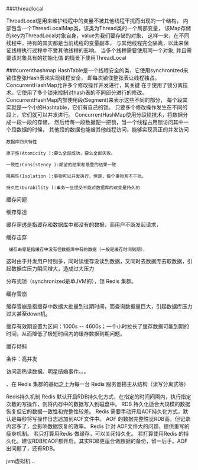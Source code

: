 ###threadlocal

  ThreadLocal是用来维护线程中的变量不被其他线程干扰而出现的一个结构，
            内部包含一个ThreadLocalMap类，该类为Thread类的一个局部变量，
            该Map存储的key为ThreadLocal对象自身，value为我们要存储的对象，
            这样一来，在不同线程中，持有的其实都是当前线程的变量副本，
            与其他线程完全隔离，以此来保证线程执行过程中不受其他线程的影响。
            当多个线程需要使用同一个对象,
            并且需要该对象具有的初始化值 的情景下使用ThreadLocal
            
###currenthashmap
HashTable是一个线程安全的类，它使用synchronized来锁住整张Hash表来实现线程安全，
即每次锁住整张表让线程独占。ConcurrentHashMap允许多个修改操作并发进行，其关键
在于使用了锁分离技术。它使用了多个锁来控制对hash表的不同部分进行的修改。
ConcurrentHashMap内部使用段(Segment)来表示这些不同的部分，
每个段其实就是一个小的Hashtable，它们有自己的锁。
只要多个修改操作发生在不同的段上，它们就可以并发进行。
ConcurrentHashMap使用分段锁技术，将数据分成一段一段的存储，
然后给每一段数据配一把锁，当一个线程占用锁访问其中一个段数据的时候，
其他段的数据也能被其他线程访问，能够实现真正的并发访问

  
    数据库四大特性
    
    原子性(Atomicity ):要么全部成功，要么全部失败。
    
    一致性(Consistency ):期望的结果和最重的结果一致
    
    隔离性(Isolation ):事物可以并发执行，但是，每个事物互不干扰。
    
    持久性(Durability ):事务一旦提交不能对数据库的改变是持久的

缓存问题

缓存穿透

  缓存穿透是指缓存和数据库中都没有的数据，而用户不断发起请求，

缓存击穿 

     缓存击穿是指缓存中没有但数据库中有的数据（一般是缓存时间到期），

这时由于并发用户特别多，同时读缓存没读到数据，又同时去数据库去取数据，引起数据库压力瞬间增大，造成过大压力

分布式锁（synchronized是单JVM的），锁 Redis 集群。

缓存雪崩 

缓存雪崩是指缓存中数据大批量到过期时间，而查询数据量巨大，引起数据库压力过大甚至down机。

缓存有效期设置为区间：1000s -- 4600s；一个小时拉长了缓存数据可能到期的时间，从而降低了极短时间内的缓存数据到期问题。

缓存倾斜  

条件：高并发

访问高热读数据。明星结婚事件。。。

、在 Redis 集群的基础之上为每一台 Redis 服务器搭主从结构（读写分离式等）

Redis持久机制
Redis 默认开启RDB持久化方式，在指定的时间间隔内，执行指定次数的写操作，则将内存中的数据写入到磁盘中。
RDB 持久化适合大规模的数据恢复但它的数据一致性和完整性较差。
Redis 需要手动开启AOF持久化方式，默认是每秒将写操作日志追加到AOF文件中。
AOF 的数据完整性比RDB高，但记录内容多了，会影响数据恢复的效率。
Redis 针对 AOF文件大的问题，提供重写的瘦身机制。
若只打算用Redis 做缓存，可以关闭持久化。
若打算使用Redis 的持久化。建议RDB和AOF都开启。其实RDB更适合做数据的备份，留一后手。AOF出问题了，还有RDB。

jvm虚拟机 ..
    

